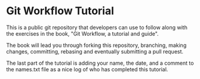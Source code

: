 Git Workflow Tutorial
========

This is a public git repository that developers can use to follow along with the
exercises in the book, "Git Workflow, a tutorial and guide".

The book will lead you through forking this repository, branching, making
changes, committing, rebasing and eventually submitting a pull request.  

The last part of the tutorial is adding your name, the date, and a comment to 
the names.txt file as a nice log of who has completed this tutorial.